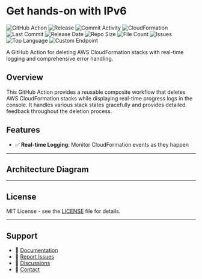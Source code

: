 # Get hands-on with IPv6

![GitHub Action](https://img.shields.io/badge/GitHub-Action-blue?logo=github)&nbsp;![Release](https://github.com/subhamay-bhattacharyya/1602-vpc-cft/actions/workflows/release.yaml/badge.svg)&nbsp;![Commit Activity](https://img.shields.io/github/commit-activity/t/subhamay-bhattacharyya/1602-vpc-cft)&nbsp;![CloudFormation](https://img.shields.io/badge/AWS-CloudFormation-orange?logo=amazonaws)&nbsp;![Last Commit](https://img.shields.io/github/last-commit/subhamay-bhattacharyya/1602-vpc-cft)&nbsp;![Release Date](https://img.shields.io/github/release-date/subhamay-bhattacharyya/1602-vpc-cft)&nbsp;![Repo Size](https://img.shields.io/github/repo-size/subhamay-bhattacharyya/1602-vpc-cft)&nbsp;![File Count](https://img.shields.io/github/directory-file-count/subhamay-bhattacharyya/1602-vpc-cft)&nbsp;![Issues](https://img.shields.io/github/issues/subhamay-bhattacharyya/1602-vpc-cft)&nbsp;![Top Language](https://img.shields.io/github/languages/top/subhamay-bhattacharyya/1602-vpc-cft)&nbsp;![Custom Endpoint](https://img.shields.io/endpoint?url=https://gist.githubusercontent.com/bsubhamay/399c37fd897c2e2147bf6490e5a68c90/raw/1602-vpc-cft.json?)


A GitHub Action for deleting AWS CloudFormation stacks with real-time logging and comprehensive error handling.

## Overview

This GitHub Action provides a reusable composite workflow that deletes AWS CloudFormation stacks while displaying real-time progress logs in the console. It handles various stack states gracefully and provides detailed feedback throughout the deletion process.

## Features

- ✅ **Real-time Logging**: Monitor CloudFormation events as they happen

---

## Architecture Diagram


---

## License

MIT License - see the [LICENSE](LICENSE) file for details.

---

## Support

- 📖 [Documentation](https://github.com/subhamay-bhattacharyya/1602-vpc-cft/wiki)
- 🐛 [Report Issues](https://github.com/subhamay-bhattacharyya/1602-vpc-cft/issues)
- 💬 [Discussions](https://github.com/subhamay-bhattacharyya/1602-vpc-cft/discussions)
- 📧 [Contact](mailto:support@subhamay.aws@gmail.com)